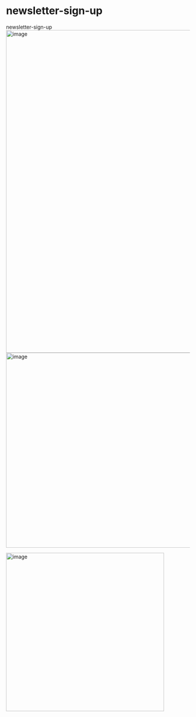 # newsletter-sign-up
newsletter-sign-up
<img width="882" alt="image" src="https://github.com/ofek2016/newsletter-sign-up/assets/83374136/c1246287-c0a6-4787-8731-c28e8087b3ad">
<img width="533" alt="image" src="https://github.com/ofek2016/newsletter-sign-up/assets/83374136/9d8939e2-5a31-439a-a54b-47af4e47c74d">

<img width="433" alt="image" src="https://github.com/ofek2016/newsletter-sign-up/assets/83374136/8a8c3e27-65e9-481f-a7da-f2d62d04160e">
